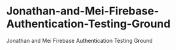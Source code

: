 # Jonathan-and-Mei-Firebase-Authentication-Testing-Ground
Jonathan and Mei Firebase Authentication Testing Ground
